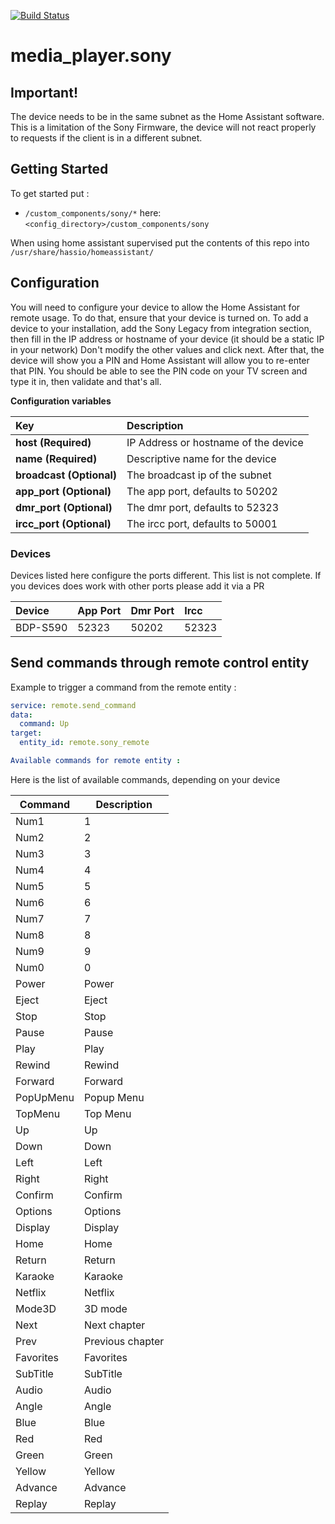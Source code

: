 [![Build Status](https://travis-ci.com/alexmohr/media_player.sony.svg?branch=master)](https://travis-ci.com/alexmohr/media_player.sony)
# media_player.sony

## Important!

The device needs to be in the same subnet as the Home Assistant software.
This is a limitation of the Sony Firmware, the device will not react properly to requests if the client is in a different subnet.

## Getting Started

To get started put :
* `/custom_components/sony/*` here: `<config_directory>/custom_components/sony`

When using home assistant supervised put the  contents of this repo into ````/usr/share/hassio/homeassistant/````

## Configuration

You will need to configure your device to allow the Home Assistant for remote usage. To do that, ensure that your device is turned on.
To add a device to your installation, add the Sony Legacy from integration section, then fill in the IP address or hostname of your device (it should be a static IP in your network)
Don't modify the other values and click next. After that, the device will show you a PIN and Home Assistant will allow you to re-enter that PIN.
You should be able to see the PIN code on your TV screen and type it in, then validate and that's all.

**Configuration variables**

| Key                      | Description                          |
|:-------------------------|:-------------------------------------|
| **host (Required)**      | IP Address or hostname of the device |
| **name (Required)**      | Descriptive name for the device      |
| **broadcast (Optional)** | The broadcast ip of the subnet       |
| **app_port (Optional)**  | The app port, defaults to 50202      |
| **dmr_port (Optional)**  | The dmr port, defaults to 52323      |
| **ircc_port (Optional)** | The ircc port, defaults to 50001     |

### Devices
Devices listed here configure the ports different. This list is not complete. If you devices does work with other ports please add it via a PR

| Device   | App Port | Dmr Port | Ircc  |
|:---------|:---------|:---------|:------|
| BDP-S590 | 52323    | 50202    | 52323 |

## Send commands through remote control entity
Example to trigger a command from the remote entity :
```yaml
service: remote.send_command
data:
  command: Up
target:
  entity_id: remote.sony_remote

Available commands for remote entity :
```

Here is the list of available commands, depending on your device

| Command   | Description      |
|-----------|------------------|
| Num1      | 1                |
| Num2      | 2                |
| Num3      | 3                |
| Num4      | 4                |
| Num5      | 5                |
| Num6      | 6                |
| Num7      | 7                |
| Num8      | 8                |
| Num9      | 9                |
| Num0      | 0                |
| Power     | Power            |
| Eject     | Eject            |
| Stop      | Stop             |
| Pause     | Pause            |
| Play      | Play             |
| Rewind    | Rewind           |
| Forward   | Forward          |
| PopUpMenu | Popup Menu       |
| TopMenu   | Top Menu         |
| Up        | Up               |
| Down      | Down             |
| Left      | Left             |
| Right     | Right            |
| Confirm   | Confirm          |
| Options   | Options          |
| Display   | Display          |
| Home      | Home             |
| Return    | Return           |
| Karaoke   | Karaoke          |
| Netflix   | Netflix          |
| Mode3D    | 3D mode          |
| Next      | Next chapter     |
| Prev      | Previous chapter |
| Favorites | Favorites        |
| SubTitle  | SubTitle         |
| Audio     | Audio            |
| Angle     | Angle            |
| Blue      | Blue             |
| Red       | Red              |
| Green     | Green            |
| Yellow    | Yellow           |
| Advance   | Advance          |
| Replay    | Replay           |
